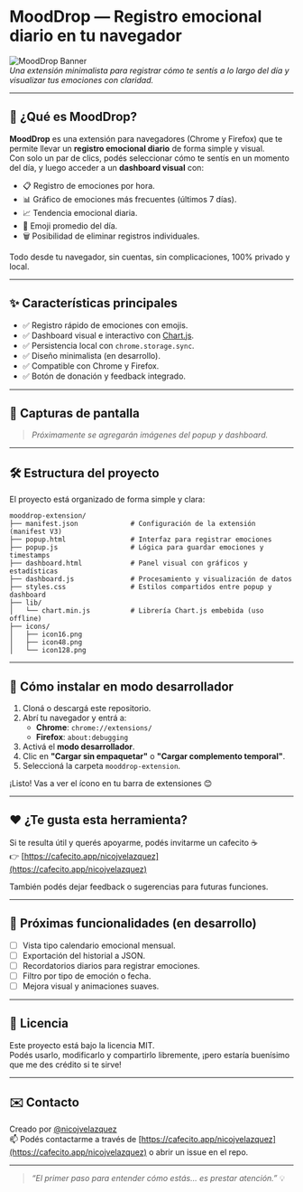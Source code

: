 # MoodDrop — Registro emocional diario en tu navegador

![MoodDrop Banner](https://img.shields.io/badge/Estado-En%20Desarrollo-blueviolet)  
*Una extensión minimalista para registrar cómo te sentís a lo largo del día y visualizar tus emociones con claridad.*

---

## 🧠 ¿Qué es MoodDrop?

**MoodDrop** es una extensión para navegadores (Chrome y Firefox) que te permite llevar un **registro emocional diario** de forma simple y visual.  
Con solo un par de clics, podés seleccionar cómo te sentís en un momento del día, y luego acceder a un **dashboard visual** con:

- 📋 Registro de emociones por hora.
- 📊 Gráfico de emociones más frecuentes (últimos 7 días).
- 📈 Tendencia emocional diaria.
- 🌟 Emoji promedio del día.
- 🗑️ Posibilidad de eliminar registros individuales.

Todo desde tu navegador, sin cuentas, sin complicaciones, 100% privado y local.

---

## ✨ Características principales

- ✅ Registro rápido de emociones con emojis.
- ✅ Dashboard visual e interactivo con [Chart.js](https://www.chartjs.org/).
- ✅ Persistencia local con `chrome.storage.sync`.
- ✅ Diseño minimalista (en desarrollo).
- ✅ Compatible con Chrome y Firefox.
- ✅ Botón de donación y feedback integrado.

---

## 📸 Capturas de pantalla

> *Próximamente se agregarán imágenes del popup y dashboard.*

---

## 🛠 Estructura del proyecto

El proyecto está organizado de forma simple y clara:

```text
mooddrop-extension/
├── manifest.json             # Configuración de la extensión (manifest V3)
├── popup.html                # Interfaz para registrar emociones
├── popup.js                  # Lógica para guardar emociones y timestamps
├── dashboard.html            # Panel visual con gráficos y estadísticas
├── dashboard.js              # Procesamiento y visualización de datos
├── styles.css                # Estilos compartidos entre popup y dashboard
├── lib/
│   └── chart.min.js          # Librería Chart.js embebida (uso offline)
├── icons/
│   ├── icon16.png
│   ├── icon48.png
│   └── icon128.png
```


---

## 🚀 Cómo instalar en modo desarrollador

1. Cloná o descargá este repositorio.
2. Abrí tu navegador y entrá a:
   - **Chrome**: `chrome://extensions/`
   - **Firefox**: `about:debugging`
3. Activá el **modo desarrollador**.
4. Clic en **"Cargar sin empaquetar"** o **"Cargar complemento temporal"**.
5. Seleccioná la carpeta `mooddrop-extension`.

¡Listo! Vas a ver el ícono en tu barra de extensiones 😊

---

## ❤️ ¿Te gusta esta herramienta?

Si te resulta útil y querés apoyarme, podés invitarme un cafecito ☕  
👉 [https://cafecito.app/nicojvelazquez](https://cafecito.app/nicojvelazquez)

También podés dejar feedback o sugerencias para futuras funciones.

---

## 🧩 Próximas funcionalidades (en desarrollo)

- [ ] Vista tipo calendario emocional mensual.
- [ ] Exportación del historial a JSON.
- [ ] Recordatorios diarios para registrar emociones.
- [ ] Filtro por tipo de emoción o fecha.
- [ ] Mejora visual y animaciones suaves.

---

## 📄 Licencia

Este proyecto está bajo la licencia MIT.  
Podés usarlo, modificarlo y compartirlo libremente, ¡pero estaría buenísimo que me des crédito si te sirve!

---

## ✉️ Contacto

Creado por [@nicojvelazquez](https://github.com/nicojvelazquez)  
📫 Podés contactarme a través de [https://cafecito.app/nicojvelazquez](https://cafecito.app/nicojvelazquez) o abrir un issue en el repo.

---

> *“El primer paso para entender cómo estás... es prestar atención.”* 💡

